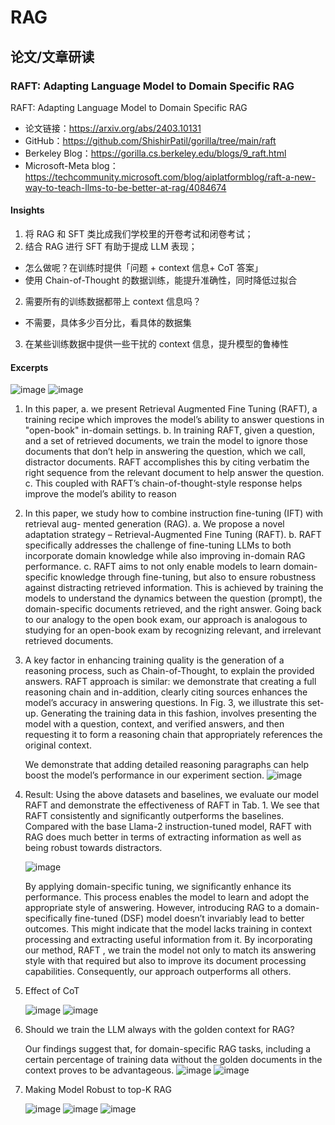 # RAG




## 论文/文章研读

### RAFT: Adapting Language Model to Domain Specific RAG 

RAFT: Adapting Language Model to Domain Specific RAG 
- 论文链接：https://arxiv.org/abs/2403.10131
- GitHub：https://github.com/ShishirPatil/gorilla/tree/main/raft
- Berkeley Blog：https://gorilla.cs.berkeley.edu/blogs/9_raft.html
- Microsoft-Meta blog：https://techcommunity.microsoft.com/blog/aiplatformblog/raft-a-new-way-to-teach-llms-to-be-better-at-rag/4084674


#### Insights

1. 将 RAG 和 SFT 类比成我们学校里的开卷考试和闭卷考试；
2. 结合 RAG 进行 SFT 有助于提成 LLM 表现；
  - 怎么做呢？在训练时提供「问题 + context 信息+ CoT 答案」
  - 使用 Chain-of-Thought 的数据训练，能提升准确性，同时降低过拟合
2. 需要所有的训练数据都带上 context 信息吗？
  - 不需要，具体多少百分比，看具体的数据集
3. 在某些训练数据中提供一些干扰的 context 信息，提升模型的鲁棒性

#### Excerpts

![image](https://github.com/user-attachments/assets/2860806d-70bb-4550-9d13-68e126657d57)
![image](https://github.com/user-attachments/assets/81ca9db7-74f2-4c6c-9436-470c8e0bf094)


1. In this paper, 
  a. we present Retrieval Augmented Fine Tuning (RAFT), a training recipe which improves the model’s ability to answer questions in "open-book" in-domain settings.
  b. In training RAFT, given a question, and a set of retrieved documents, we train the model to ignore those documents that don’t help in answering the question, which we call, distractor documents. RAFT accomplishes this by citing verbatim the right sequence from the relevant document to help answer the question.
  c. This coupled with RAFT’s chain-of-thought-style response helps improve the model’s ability to reason

2. In this paper, we study how to combine instruction fine-tuning (IFT) with retrieval aug-
mented generation (RAG). 
  a. We propose a novel adaptation strategy – Retrieval-Augmented Fine Tuning (RAFT). 
  b. RAFT specifically addresses the challenge of fine-tuning LLMs to both incorporate domain knowledge while also improving in-domain RAG performance. 
  c. RAFT aims to not only enable models to learn domain-specific knowledge through fine-tuning, but also to ensure robustness against distracting retrieved information. This is achieved by training the models to understand the dynamics between the question (prompt), the domain-specific documents retrieved, and the right answer. Going back to our analogy to the open book exam, our approach is analogous to studying for an open-book exam by recognizing relevant, and irrelevant retrieved documents.

3. A key factor in enhancing training quality is the generation of a reasoning process, such as Chain-of-Thought, to explain the provided answers. RAFT approach is similar: we demonstrate that creating a full reasoning chain and in-addition, clearly citing sources enhances the model’s accuracy in answering questions. In Fig. 3, we illustrate this set-up. Generating the training data in this fashion, involves presenting the model with a question, context, and verified answers, and then requesting it to form a reasoning chain that appropriately references the original context.

   We demonstrate that adding detailed reasoning paragraphs can help boost the model’s performance in our experiment section.
   ![image](https://github.com/user-attachments/assets/d97c5224-7139-4ed6-a3f8-e8f57f6e2337)

4. Result: Using the above datasets and baselines, we evaluate our model RAFT and demonstrate the effectiveness of RAFT in Tab. 1. We see that RAFT consistently and significantly outperforms the baselines.  Compared with the base Llama-2 instruction-tuned model, RAFT with RAG does much better in terms of extracting information as well as being robust towards distractors.
  
   ![image](https://github.com/user-attachments/assets/84e3581b-94bf-4453-a8c3-b5554c3fef9d)

   By applying domain-specific tuning, we significantly enhance its performance. This process enables the model to learn and adopt the appropriate style of answering. However, introducing RAG to a domain-specifically fine-tuned (DSF) model doesn’t invariably lead to better outcomes. This might indicate that the model lacks training in context processing and extracting useful information from it. By incorporating our method, RAFT , we train the model not only to match its answering style with that required but also to improve its document processing capabilities. Consequently, our approach outperforms all others.
  
5. Effect of CoT

   ![image](https://github.com/user-attachments/assets/91b2b821-b800-4f37-b628-4bebebac5170)
   ![image](https://github.com/user-attachments/assets/a5b61f9d-34c1-4df0-aec8-df9ed41e2781)

6. Should we train the LLM always with the golden context for RAG?

   Our findings suggest that, for domain-specific RAG tasks, including a certain percentage of training data without the golden documents in the context proves to be advantageous.
   ![image](https://github.com/user-attachments/assets/ddfbf4bd-7f04-4702-83dc-6888371fa7b4)
   ![image](https://github.com/user-attachments/assets/0a6ddd1c-e286-4959-ae69-011e98ee1537)

7. Making Model Robust to top-K RAG

   ![image](https://github.com/user-attachments/assets/4070d46e-83cb-400f-b64e-1bac268e4032)
   ![image](https://github.com/user-attachments/assets/306135ab-e875-4bc2-a278-0bc4567e83a1)
   ![image](https://github.com/user-attachments/assets/ee170121-6543-4255-b412-68a06879048e)





